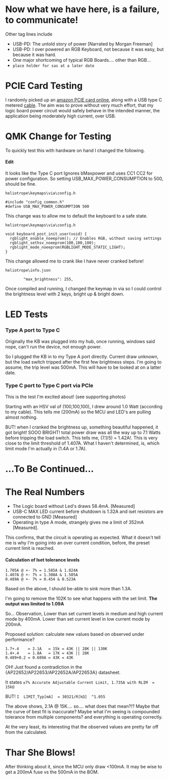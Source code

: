 # Now what we have here, is a failure, to communicate!
Other tag lines include
* USB-PD: The untold story of power [Narrated by Morgan Freeman]
* USB-PD: I over powered an RGB Keyboard, not because it was easy, but because it was hard.
* One major shortcoming of typical RGB Boards.... other than RGB...
* ```place holder for sas at a later date```

# PCIE Card Testing

I randomly picked up an [amazon PCIE card online](https://www.amazon.com/dp/B08T6FCF9S), along with a USB type C metered [cable](https://www.amazon.com/dp/B09D7F9MQ3). The aim was to prove without very much effort, that my logic board power circuit would safely behave in the intended manner, the application being moderately high current, over USB.

# QMK Change for Testing

To quickly test this with hardware on hand I changed the following.

#### Edit
It looks like the Type C port Ignores bMaxpower and uses CC1 CC2 for power configuration. So setting  USB_MAX_POWER_CONSUMPTION to 500, should be fine.

```
heliotrope\keymaps\via\config.h

#include "config_common.h"
#define USB_MAX_POWER_CONSUMPTION 500
```

This change was to allow me to default the keyboard to a safe state.

```
heliotrope\keymaps\via\config.h

void keyboard_post_init_user(void) {
  rgblight_enable_noeeprom(); // Enables RGB, without saving settings
  rgblight_sethsv_noeeprom(100,100,100);
  rgblight_mode_noeeprom(RGBLIGHT_MODE_STATIC_LIGHT);
}
```

This change allowed me to crank like I have never cranked before!

```
heliotrope\info.json

		"max_brightness": 255,
```

Once compiled and running, I changed the keymap in via so I could control the brightness level with 2 keys, bright up & bright down.

# LED Tests

### Type A port to Type C

Originally the KB was plugged into my hub, once running, windows said nope, can't run the device, not enough power.

So I plugged the KB in to my Type A port directly. Current draw unknown, but the load switch tripped after the first few brightness steps. I'm going to assume, the trip level was 500mA. This will have to be looked at on a latter date.

### Type C port to Type C port via PCIe

This is the test I'm excited about! (see supporting photos)

Starting with an HSV val of (100,100,100), I drew around 1.0 Watt (according to my cable). This tells me (200mA) so the MCU and LED's are pulling almost nothing.

BUT! when I cranked the brightness up, something beautiful happened, it got bright! SOOO BRIGHT! total power draw was all the way up to 7.1 Watts before tripping the load switch. This tells me, (7.1/5) = 1.42A!. This is very close to the limit threshold of 1.407A. What I haven't determined, is, which limit mode I'm actually in (1.4A or 1.7A).

# ...To Be Continued... 

# The Real Numbers
* The Logic board without Led's draws 58.4mA. [Measured]
* USB-C MAX LED current before shutdown is 1.32A and iset resistors are connected to GND [Measured]
* Operating in type A mode, strangely gives me a limit of 352mA [Measured].

This confirms, that the circuit is operating as expected. What it doesn't tell me is why I'm going into an over current condition, before, the preset current limit is reached.

#### Calculation of Iset tolerance levels 
```
1.705A @ +- 7% = 1.585A & 1.824A
1.407A @ +- 7% = 1.308A & 1.505A
0.489A @ +- 7% = 0.454 & 0.523A
```
Based on the above, I should be-able to sink more than 1.3A. 

I'm going to remove the 102K to see what happens with the set limit. **The output was limited to 1.09A**

So... Observation, Lower than set current levels in medium and high current mode by 400mA. Lower than set current level in low current mode by 200mA.

Proposed solution: calculate new values based on observed under performance? 

```
1.7+.4    = 2.1A   = 15k = 43K || 28K || 130K
1.4+.4    = 1.8A   = 17K = 43K || 28K
0.489+0.2 = 0.689A = 43K = 43K
```

OH! Just found a contradiction in the {AP22652/AP22653/AP22652A/AP22653A} datasheet.

It states ```±7% Accurate Adjustable Current Limit, 1.735A with RLIM  = 15kΩ```

BUT! ```I  LIMIT_Typ[mA]  = 30321/R[kΩ]  ^1.055```

The above shows, 2.1A @ 15K.... so.... what does that mean?!? Maybe that the curve of best fit is inaccurate? Maybe what I'm seeing is compounded tolerance from multiple components? and everything is operating correctly.

At the very least, its interesting that the observed values are pretty far off from the calculated.

# Thar She Blows!
After thinking about it, since the MCU only draw <100mA. It may be wise to get a 200mA fuse vs the 500mA in the BOM.

